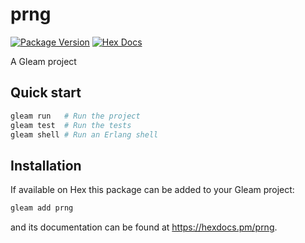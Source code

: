 # prng

[![Package Version](https://img.shields.io/hexpm/v/prng)](https://hex.pm/packages/prng)
[![Hex Docs](https://img.shields.io/badge/hex-docs-ffaff3)](https://hexdocs.pm/prng/)

A Gleam project

## Quick start

```sh
gleam run   # Run the project
gleam test  # Run the tests
gleam shell # Run an Erlang shell
```

## Installation

If available on Hex this package can be added to your Gleam project:

```sh
gleam add prng
```

and its documentation can be found at <https://hexdocs.pm/prng>.
